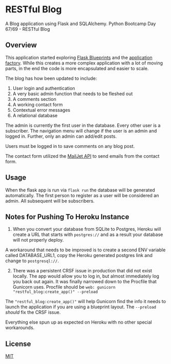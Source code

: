 # RESTful Blog

A Blog application using Flask and SQLAlchemy. Python Bootcamp Day 67/69 - RESTful Blog

## Overview

This application started exploring [Flask Blueprints](https://hackersandslackers.com/flask-blueprints) and the [application factory](https://hackersandslackers.com/flask-application-factory). While this
creates a more complex application with a lot of moving parts, in the end the
code is more encapsulated and easier to scale.

The blog has how been updated to include:

1. User login and authentication
2. A very basic admin function that needs to be fleshed out
3. A comments section
4. A working contact form
5. Contextual error messages
6. A relational database

The admin is currently the first user in the database. Every other user is a
subscriber. The navigation menu will change if the user is an admin and logged in.
Further, only an admin can add/edit posts.

Users must be logged in to save comments on any blog post.

The contact form utilized the [MailJet API](mailjet.com) to send emails from the
contact form.

## Usage

When the flask app is run via `flask run` the database will be generated automatically.
The first person to register as a user will be considered an admin. All subsequent
will be subscribers.

## Notes for Pushing To Heroku Instance

1. When you convert your database from SQLite to Postgres, Heroku will create a
   URL that starts with `postgres://` and as a result your database will not properly
   deploy.

A workaround that needs to be improved is to create a second ENV variable called
DATABASE_URL1, copy the Heroku generated postgres link and change to `postgresql://`.

2. There was a persistent CRSF issue in production that did not exist locally.
   The app would allow you to log in, but almost immediately log you back out again.
   It was finally narrowed down to the Procfile that Gunicorn uses. Procfile should be
   `web: gunicorn "restful_blog:create_app()" --preload`

The `"restful_blog:create_app()"` will help Gunicorn find the info it needs to
launch the application if you are using a blueprint layout. The `--preload` _should_
fix the CRSF issue.

Everything else spun up as expected on Heroku with no other special workarounds.

## License

[MIT](https://choosealicense.com/licenses/mit/)
